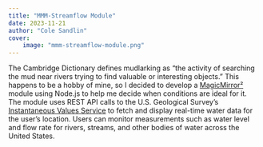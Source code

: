 ```yaml
---
title: "MMM-Streamflow Module"
date: 2023-11-21
author: "Cole Sandlin"
cover:
    image: "mmm-streamflow-module.png"
---
```


The Cambridge Dictionary defines mudlarking as “the activity of searching the mud near rivers trying to find valuable or interesting objects.” This happens to be a hobby of mine, so I decided to develop a [MagicMirror²](https://magicmirror.builders/) module using Node.js to help me decide when conditions are ideal for it. The module uses REST API calls to the U.S. Geological Survey’s [Instantaneous Values Service](https://waterservices.usgs.gov/docs/instantaneous-values/instantaneous-values-details/) to fetch and display real-time water data for the user’s location. Users can monitor measurements such as water level and flow rate for rivers, streams, and other bodies of water across the United States.
